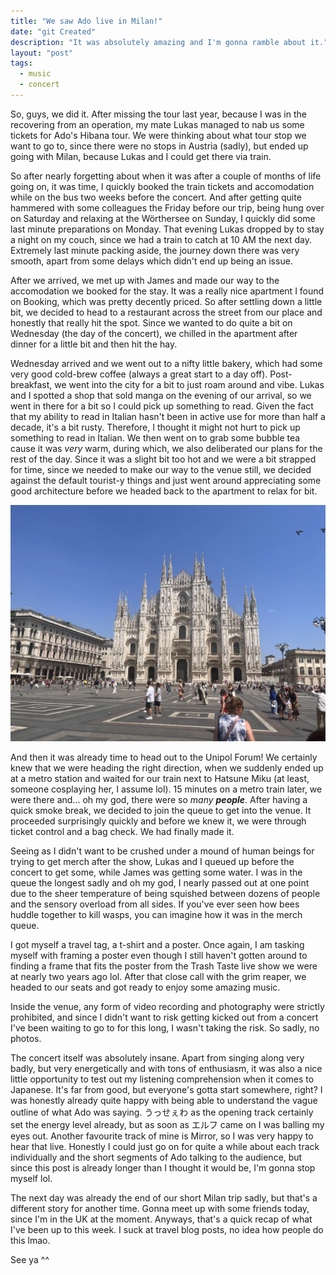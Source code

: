 ```yaml
---
title: "We saw Ado live in Milan!"
date: "git Created"
description: "It was absolutely amazing and I'm gonna ramble about it."
layout: "post"
tags:
  - music
  - concert
---
```

So, guys, we did it.
After missing the tour last year, because I was in the recovering from an operation, my mate Lukas managed to nab us some tickets for Ado's Hibana tour.
We were thinking about what tour stop we want to go to, since there were no stops in Austria (sadly), but ended up going with Milan, because Lukas and I could get there via train.

So after nearly forgetting about when it was after a couple of months of life going on, it was time, I quickly booked the train tickets and accomodation while on the bus two weeks before the concert.
And after getting quite hammered with some colleagues the Friday before our trip, being hung over on Saturday and relaxing at the Wörthersee on Sunday, I quickly did some last minute preparations on Monday.
That evening Lukas dropped by to stay a night on my couch, since we had a train to catch at 10 AM the next day.
Extremely last minute packing aside, the journey down there was very smooth, apart from some delays which didn't end up being an issue.

After we arrived, we met up with James and made our way to the accomodation we booked for the stay.
It was a really nice apartment I found on Booking, which was pretty decently priced.
So after settling down a little bit, we decided to head to a restaurant across the street from our place and honestly that really hit the spot.
Since we wanted to do quite a bit on Wednesday (the day of the concert), we chilled in the apartment after dinner for a little bit and then hit the hay.

Wednesday arrived and we went out to a nifty little bakery, which had some very good cold-brew coffee (always a great start to a day off).
Post-breakfast, we went into the city for a bit to just roam around and vibe.
Lukas and I spotted a shop that sold manga on the evening of our arrival, so we went in there for a bit so I could pick up something to read.
Given the fact that my ability to read in Italian hasn't been in active use for more than half a decade, it's a bit rusty.
Therefore, I thought it might not hurt to pick up something to read in Italian.
We then went on to grab some bubble tea cause it was *very* warm, during which, we also deliberated our plans for the rest of the day.
Since it was a slight bit too hot and we were a bit strapped for time, since we needed to make our way to the venue still, we decided against the default tourist-y things and just went around appreciating some good architecture before we headed back to the apartment to relax for bit.

![Image we took of the Milan Cathedral](/images/posts/milan-1s.webp)

And then it was already time to head out to the Unipol Forum!
We certainly knew that we were heading the right direction, when we suddenly ended up at a metro station and waited for our train next to Hatsune Miku (at least, someone cosplaying her, I assume lol).
15 minutes on a metro train later, we were there and... oh my god, there were so _many **people**_.
After having a quick smoke break, we decided to join the queue to get into the venue.
It proceeded surprisingly quickly and before we knew it, we were through ticket control and a bag check.
We had finally made it.

Seeing as I didn't want to be crushed under a mound of human beings for trying to get merch after the show, Lukas and I queued up before the concert to get some, while James was getting some water.
I was in the queue the longest sadly and oh my god, I nearly passed out at one point due to the sheer temperature of being squished between dozens of people and the sensory overload from all sides.
If you've ever seen how bees huddle together to kill wasps, you can imagine how it was in the merch queue.

I got myself a travel tag, a t-shirt and a poster.
Once again, I am tasking myself with framing a poster even though I still haven't gotten around to finding a frame that fits the poster from the Trash Taste live show we were at nearly two years ago lol.
After that close call with the grim reaper, we headed to our seats and got ready to enjoy some amazing music.

Inside the venue, any form of video recording and photography were strictly prohibited, and since I didn't want to risk getting kicked out from a concert I've been waiting to go to for this long, I wasn't taking the risk.
So sadly, no photos.

The concert itself was absolutely insane.
Apart from singing along very badly, but very energetically and with tons of enthusiasm, it was also a nice little opportunity to test out my listening comprehension when it comes to Japanese.
It's far from good, but everyone's gotta start somewhere, right?
I was honestly already quite happy with being able to understand the vague outline of what Ado was saying.
うっせぇわ as the opening track certainly set the energy level already, but as soon as エルフ came on I was balling my eyes out.
Another favourite track of mine is Mirror, so I was very happy to hear that live.
Honestly I could just go on for quite a while about each track individually and the short segments of Ado talking to the audience, but since this post is already longer than I thought it would be, I'm gonna stop myself lol.

The next day was already the end of our short Milan trip sadly, but that's a different story for another time.
Gonna meet up with some friends today, since I'm in the UK at the moment.
Anyways, that's a quick recap of what I've been up to this week.
I suck at travel blog posts, no idea how people do this lmao.

See ya ^^
